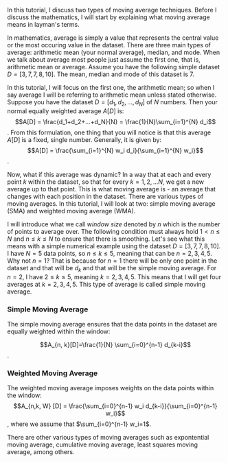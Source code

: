 In this tutorial, I discuss two types of moving average techniques. Before I discuss the mathematics, I will start by explaining what moving average means in layman's terms.

In mathematics, average is simply a value that represents the central value or the most occuring value in the dataset. There are three main types of average: arithmetic mean (your normal average), median, and mode. When we talk about average most people just assume the first one, that is, arithmetic mean or average. 
Assume you have the following simple dataset $D=[3, 7, 7, 8, 10]$. The mean, median and mode of this dataset is $7$.

In this tutorial, I will focus on the first one, the arithmetic mean; so when I say average I will be referring to arithmetic mean unless stated otherwise. Suppose you have the dataset $D=[d_1, d_2, ..., d_N]$ of $N$ numbers. Then your normal equally weighted average $A[D]$ is:
$$A[D] = \frac{d_1+d_2+...+d_N}{N} = \frac{1}{N}\sum_{i=1}^{N} d_i$$.
From this formulation, one thing that you will notice is that this average $A[D]$ is a fixed, single number. Generally, it is given by:
$$A[D] = \frac{\sum_{i=1}^{N} w_i d_i}{\sum_{i=1}^{N} w_i}$$.

Now, what if this average was dynamic? In a way that at each and every point $k$ within the dataset, so that for every $k=1,2,...N$, we get a new average up to that point. This is what moving average is - an average that changes with each position in the dataset. There are various types of moving averages. 
In this tutorial, I will look at two: simple moving average (SMA) and weighted moving average (WMA).

I will introduce what we call $\textit{window size}$ denoted by $n$ which is the number of points to average over. The following condition must always hold $1 < n \leq N$ and $n \leq k \leq N$ to ensure that there is smoothing. 
Let's see what this means with a simple numerical example using the dataset $D=[3, 7, 7, 8, 10]$. I have $N=5$ data points, so $n \leq k \leq 5$, meaning that can be $n=2, 3, 4, 5$. Why not $n=1$? That is because for $n=1$ there will be only one point in the dataset and that will be $d_k$ and that will be the simple moving average. For $n=2$, I have $2 \leq k \leq 5$, meaning $k=2,3,4,5$. This means that I will get four averages at $k=2,3,4,5$. This type of average is called simple moving average.

### Simple Moving Average
The simple moving average ensures that the data points in the dataset are equally weighted within the window:

$$A_{n, k}[D]=\frac{1}{N} \sum_{i=0}^{n-1} d_{k-i}$$.

### Weighted Moving Average
The weighted moving average imposes weights on the data points within the window:
$$A_{n,k, W} [D] = \frac{\sum_{i=0}^{n-1} w_i d_{k-i}}{\sum_{i=0}^{n-1} w_i}$$,
where we assume that $\sum_{i=0}^{n-1} w_i=1$.

There are other various types of moving averages such as expontential moving average, cumulative moving average, least squares moving average, among others.

